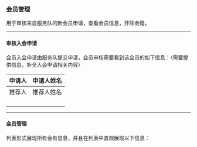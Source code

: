 ### 会员管理

用于审核来自服务队的新会员申请，查看会员信息，开除会籍。

---

#### 审核入会申请

会员入会申请由服务队提交申请，会员审核需要看到该会员的如下信息：（需要提供信息，补全入会申请相关内容）

| 申请人 | 申请人姓名 |
| :--- | :--- |
| 推荐人 | 推荐人姓名 |
|  |  |
|  |  |
|  |  |
|  |  |



---

#### 会员管理

列表形式展现所有会有信息，并且在列表中直观展现以下信息：



